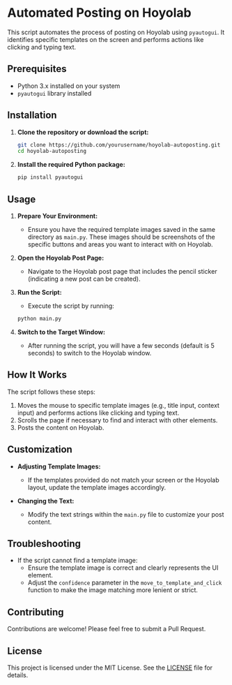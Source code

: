 # Automated Posting on Hoyolab

This script automates the process of posting on Hoyolab using `pyautogui`. It identifies specific templates on the screen and performs actions like clicking and typing text.

## Prerequisites

- Python 3.x installed on your system
- `pyautogui` library installed

## Installation

1. **Clone the repository or download the script:**

    ```bash
    git clone https://github.com/yourusername/hoyolab-autoposting.git
    cd hoyolab-autoposting
    ```

2. **Install the required Python package:**

    ```bash
    pip install pyautogui
    ```

## Usage

1. **Prepare Your Environment:**

    - Ensure you have the required template images saved in the same directory as `main.py`. These images should be screenshots of the specific buttons and areas you want to interact with on Hoyolab.

2. **Open the Hoyolab Post Page:**

    - Navigate to the Hoyolab post page that includes the pencil sticker (indicating a new post can be created).

3. **Run the Script:**

    - Execute the script by running:

    ```bash
    python main.py
    ```

4. **Switch to the Target Window:**

    - After running the script, you will have a few seconds (default is 5 seconds) to switch to the Hoyolab window.

## How It Works

The script follows these steps:
1. Moves the mouse to specific template images (e.g., title input, context input) and performs actions like clicking and typing text.
2. Scrolls the page if necessary to find and interact with other elements.
3. Posts the content on Hoyolab.

## Customization

- **Adjusting Template Images:**
  - If the templates provided do not match your screen or the Hoyolab layout, update the template images accordingly.
  
- **Changing the Text:**
  - Modify the text strings within the `main.py` file to customize your post content.

## Troubleshooting

- If the script cannot find a template image:
  - Ensure the template image is correct and clearly represents the UI element.
  - Adjust the `confidence` parameter in the `move_to_template_and_click` function to make the image matching more lenient or strict.

## Contributing

Contributions are welcome! Please feel free to submit a Pull Request.

## License

This project is licensed under the MIT License. See the [LICENSE](LICENSE) file for details.
